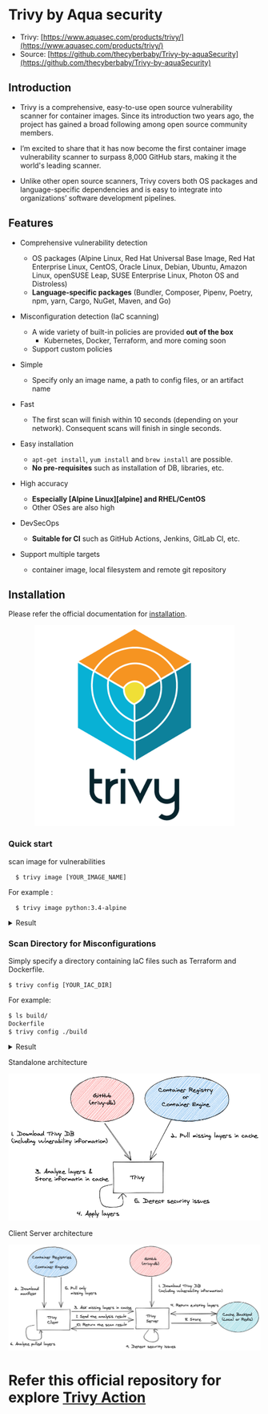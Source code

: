 # Trivy by Aqua security

- Trivy: [https://www.aquasec.com/products/trivy/](https://www.aquasec.com/products/trivy/)
- Source: [https://github.com/thecyberbaby/Trivy-by-aquaSecurity](https://github.com/thecyberbaby/Trivy-by-aquaSecurity)

## Introduction

- Trivy is a comprehensive, easy-to-use open source vulnerability scanner for container images. Since its introduction two years ago, the project has gained a broad following among open source community members. 

- I’m excited to share that it has now become the first container image vulnerability scanner to surpass 8,000 GitHub stars, making it the world's leading scanner.

- Unlike other open source scanners, Trivy covers both OS packages and language-specific dependencies and is easy to integrate into organizations’ software development pipelines.


## Features

- Comprehensive vulnerability detection
  - OS packages (Alpine Linux, Red Hat Universal Base Image, Red Hat Enterprise Linux, CentOS, Oracle Linux, Debian, Ubuntu, Amazon Linux, openSUSE Leap, SUSE Enterprise Linux, Photon OS and Distroless)
  - **Language-specific packages** (Bundler, Composer, Pipenv, Poetry, npm, yarn, Cargo, NuGet, Maven, and Go)

- Misconfiguration detection (IaC scanning) 
  - A wide variety of built-in policies are provided **out of the box**
    - Kubernetes, Docker, Terraform, and more coming soon
  - Support custom policies

- Simple
  - Specify only an image name, a path to config files, or an artifact name

- Fast
  - The first scan will finish within 10 seconds (depending on your network). Consequent scans will finish in single seconds.

- Easy installation
  - `apt-get install`, `yum install` and `brew install` are possible.
  - **No pre-requisites** such as installation of DB, libraries, etc.

- High accuracy
  - **Especially [Alpine Linux][alpine] and RHEL/CentOS**
  - Other OSes are also high

- DevSecOps
  - **Suitable for CI** such as GitHub Actions, Jenkins, GitLab CI, etc.

- Support multiple targets
  - container image, local filesystem and remote git repository


## Installation

Please refer the official documentation for [installation](https://aquasecurity.github.io/trivy/v0.20.2/getting-started/installation/).

<p align="center">
    <img src="snaps/trivy.png" width="400" />
</p>


### Quick start

scan image for vulnerabilities

      $ trivy image [YOUR_IMAGE_NAME]

For example :

      $ trivy image python:3.4-alpine

<details>
<summary>Result</summary>

```
2019-05-16T01:20:43.180+0900    INFO    Updating vulnerability database...
2019-05-16T01:20:53.029+0900    INFO    Detecting Alpine vulnerabilities...

python:3.4-alpine3.9 (alpine 3.9.2)
===================================
Total: 1 (UNKNOWN: 0, LOW: 0, MEDIUM: 1, HIGH: 0, CRITICAL: 0)

+---------+------------------+----------+-------------------+---------------+--------------------------------+
| LIBRARY | VULNERABILITY ID | SEVERITY | INSTALLED VERSION | FIXED VERSION |             TITLE              |
+---------+------------------+----------+-------------------+---------------+--------------------------------+
| openssl | CVE-2019-1543    | MEDIUM   | 1.1.1a-r1         | 1.1.1b-r1     | openssl: ChaCha20-Poly1305     |
|         |                  |          |                   |               | with long nonces               |
+---------+------------------+----------+-------------------+---------------+--------------------------------+
```
</details>

### Scan Directory for Misconfigurations

Simply specify a directory containing IaC files such as Terraform and Dockerfile.

```
$ trivy config [YOUR_IAC_DIR]
```

For example:

```
$ ls build/
Dockerfile
$ trivy config ./build
```

<details>
<summary>Result</summary>

```
2021-07-09T10:06:29.188+0300    INFO    Need to update the built-in policies
2021-07-09T10:06:29.188+0300    INFO    Downloading the built-in policies...
2021-07-09T10:06:30.520+0300    INFO    Detected config files: 1

Dockerfile (dockerfile)
=======================
Tests: 23 (SUCCESSES: 22, FAILURES: 1, EXCEPTIONS: 0)
Failures: 1 (UNKNOWN: 0, LOW: 0, MEDIUM: 0, HIGH: 1, CRITICAL: 0)

+---------------------------+------------+----------------------+----------+------------------------------------------+
|           TYPE            | MISCONF ID |        CHECK         | SEVERITY |                 MESSAGE                  |
+---------------------------+------------+----------------------+----------+------------------------------------------+
| Dockerfile Security Check |   DS002    | Image user is 'root' |   HIGH   | Last USER command in                     |
|                           |            |                      |          | Dockerfile should not be 'root'          |
|                           |            |                      |          | -->avd.aquasec.com/appshield/ds002       |
+---------------------------+------------+----------------------+----------+------------------------------------------+
```

</details>

Standalone architecture

<p align="center">
    <img src="snaps/standalonTrivy.png" width="700" />
</p>

Client Server architecture

<p align="center">
    <img src="snaps/clientServerTrivy.png" width="700" />
</p>


#   Refer this official repository for explore  [Trivy Action](https://github.com/aquasecurity/trivy-action)